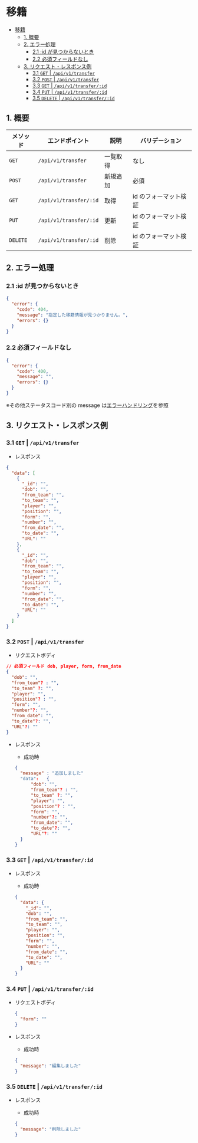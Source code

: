 # 移籍

- [移籍](#移籍)
  - [1. 概要](#1-概要)
  - [2. エラー処理](#2-エラー処理)
    - [2.1 :id が見つからないとき](#21-id-が見つからないとき)
    - [2.2 必須フィールドなし](#22-必須フィールドなし)
  - [3. リクエスト・レスポンス例](#3-リクエストレスポンス例)
    - [3.1 `GET` | `/api/v1/transfer`](#31-get--apiv1transfer)
    - [3.2 `POST` | `/api/v1/transfer`](#32-post--apiv1transfer)
    - [3.3 `GET` | `/api/v1/transfer/:id`](#33-get--apiv1transferid)
    - [3.4 `PUT` | `/api/v1/transfer/:id`](#34-put--apiv1transferid)
    - [3.5 `DELETE` | `/api/v1/transfer/:id`](#35-delete--apiv1transferid)

## 1. 概要

| メソッド | エンドポイント         | 説明     | バリデーション        |
| -------- | ---------------------- | -------- | --------------------- |
| `GET`    | `/api/v1/transfer`     | 一覧取得 | なし                  |
| `POST`   | `/api/v1/transfer`     | 新規追加 | 必須                  |
| `GET`    | `/api/v1/transfer/:id` | 取得     | id のフォーマット検証 |
| `PUT`    | `/api/v1/transfer/:id` | 更新     | id のフォーマット検証 |
| `DELETE` | `/api/v1/transfer/:id` | 削除     | id のフォーマット検証 |

## 2. エラー処理

### 2.1 :id が見つからないとき

```json
{
  "error": {
    "code": 404,
    "message": "指定した移籍情報が見つかりません。",
    "errors": {}
  }
}
```

### 2.2 必須フィールドなし

```json
{
  "error": {
    "code": 400,
    "message": "",
    "errors": {}
  }
}
```

※その他ステータスコード別の message は[エラーハンドリング](../error-handling.md)を参照

## 3. リクエスト・レスポンス例

### 3.1 `GET` | `/api/v1/transfer`

- レスポンス

```json
{
  "data": [
    {
      "_id": "",
      "dob": "",
      "from_team": "",
      "to_team": "",
      "player": "",
      "position": "",
      "form": "",
      "number": "",
      "from_date": "",
      "to_date": "",
      "URL": ""
    },
    {
      "_id": "",
      "dob": "",
      "from_team": "",
      "to_team": "",
      "player": "",
      "position": "",
      "form": "",
      "number": "",
      "from_date": "",
      "to_date": "",
      "URL": ""
    }
  ]
}
```

### 3.2 `POST` | `/api/v1/transfer`

- リクエストボディ

```json
// 必須フィールド dob, player, form, from_date
{
  "dob": "",
  "from_team"? : "",
  "to_team" ?: "",
  "player": "",
  "position"? : "",
  "form": "",
  "number"?: "",
  "from_date": "",
  "to_date"?: "",
  "URL"?: ""
}

```

- レスポンス

  - 成功時

  ```json
  {
    "message" : "追加しました"
    "data":   {
        "dob": "",
        "from_team"? : "",
        "to_team" ?: "",
        "player": "",
        "position"? : "",
        "form": "",
        "number"?: "",
        "from_date": "",
        "to_date"?: "",
        "URL"?: ""
    }
  }

  ```

### 3.3 `GET` | `/api/v1/transfer/:id`

- レスポンス

  - 成功時

  ```json
  {
    "data": {
      "_id": "",
      "dob": "",
      "from_team": "",
      "to_team": "",
      "player": "",
      "position": "",
      "form": "",
      "number": "",
      "from_date": "",
      "to_date": "",
      "URL": ""
    }
  }
  ```

### 3.4 `PUT` | `/api/v1/transfer/:id`

- リクエストボディ

  ```json
  {
    "form": ""
  }
  ```

- レスポンス

  - 成功時

  ```json
  {
    "message": "編集しました"
  }
  ```

### 3.5 `DELETE` | `/api/v1/transfer/:id`

- レスポンス

  - 成功時

  ```json
  {
    "message": "削除しました"
  }
  ```

